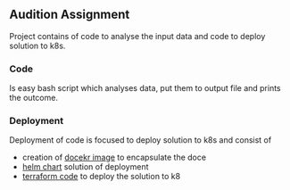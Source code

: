
## Audition Assignment

Project contains of code to analyse the input data and code to deploy solution to k8s.  

### Code
Is easy bash script which analyses data, put them to output file and prints the outcome.  

### Deployment
Deployment of code is focused to deploy solution to k8s and consist of  
- creation of [docekr image](Dockerfile) to encapsulate the doce
- [helm chart](qaHelm) solution of deployment
- [terraform code](qaTerraform) to deploy the solution to k8
